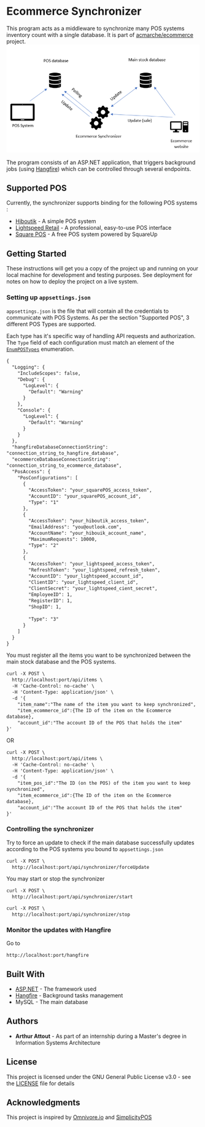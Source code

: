 # Ecommerce Synchronizer
This program acts as a middleware to synchronize many POS systems inventory count with a single database. It is part of [acmarche/ecommerce](https://github.com/acmarche/ecommerce) project.
![Workflow](https://raw.githubusercontent.com/ArthurAttout/EcommerceSynchronizer/master/Readme%20capture.PNG)

The program consists of an ASP.NET application, that triggers background jobs (using [Hangfire](https://www.hangfire.io/)) which can be controlled through several endpoints.

## Supported POS
Currently, the synchronizer supports binding for the following POS systems : 
* [Hiboutik](https://www.hiboutik.com/en/) - A simple POS system 
* [Lightspeed Retail](https://www.lightspeedhq.com/pos/retail/) - A professional, easy-to-use POS interface
* [Square POS](https://squareup.com/pos) - A free POS system powered by SquareUp

## Getting Started

These instructions will get you a copy of the project up and running on your local machine for development and testing purposes. See deployment for notes on how to deploy the project on a live system.

### Setting up `appsettings.json`

`appsettings.json` is the file that will contain all the credentials to communicate with POS Systems. As per the section "Supported POS", 3 different POS Types are supported.

Each type has it's specific way of handling API requests and authorization. 
The `Type` field of each configuration must match an element of the [`EnumPOSTypes`](https://github.com/ArthurAttout/EcommerceSynchronizer/blob/master/EcommerceSynchronizer/Utilities/EnumPOSTypes.cs) enumeration. 

```
{
  "Logging": {
    "IncludeScopes": false,
    "Debug": {
      "LogLevel": {
        "Default": "Warning"
      }
    },
    "Console": {
      "LogLevel": {
        "Default": "Warning"
      }
    }
  },
  "hangfireDatabaseConnectionString": "connection_string_to_hangfire_database",
  "ecommerceDatabaseConnectionString": "connection_string_to_ecommerce_database",
  "PosAccess": {
    "PosConfigurations": [
      {
        "AccessToken": "your_squarePOS_access_token",
        "AccountID": "your_squarePOS_account_id",
        "Type": "1"
      },
      {
        "AccessToken": "your_hiboutik_access_token",
        "EmailAddress": "you@outlook.com",
        "AccountName": "your_hibouik_account_name",
        "MaximumRequests": 10000, 
        "Type": "2"
      },
      {
        "AccessToken": "your_lightspeed_access_token",
        "RefreshToken": "your_lightspeed_refresh_token",
        "AccountID": "your_lightspeed_account_id",
        "ClientID": "your_lightspeed_client_id",
        "ClientSecret": "your_lightspeed_cient_secret",
        "EmployeeID": 1,
        "RegisterID": 1,
        "ShopID": 1,
        
        "Type": "3"
      }
    ]
  } 
} 
```
You must register all the items you want to be synchronized between the main stock database and the POS systems. 
```
curl -X POST \
  http://localhost:port/api/items \
  -H 'Cache-Control: no-cache' \
  -H 'Content-Type: application/json' \
  -d '{
	"item_name":"The name of the item you want to keep synchronized",
	"item_ecommerce_id":{The ID of the item on the Ecommerce database},
	"account_id":"The account ID of the POS that holds the item"
}'
```

OR

```
curl -X POST \
  http://localhost:port/api/items \
  -H 'Cache-Control: no-cache' \
  -H 'Content-Type: application/json' \
  -d '{
	"item_pos_id":"The ID (on the POS) of the item you want to keep synchronized",
	"item_ecommerce_id":{The ID of the item on the Ecommerce database},
	"account_id":"The account ID of the POS that holds the item"
}'
```
### Controlling the synchronizer

Try to force an update to check if the main database successfully updates according to the POS systems you bound to `appsettings.json`

```
curl -X POST \
  http://localhost:port/api/synchronizer/forceUpdate
```

You may start or stop the synchronizer

```
curl -X POST \
  http://localhost:port/api/synchronizer/start
```

```
curl -X POST \
  http://localhost:port/api/synchronizer/stop
```

### Monitor the updates with Hangfire

Go to 
```
http://localhost:port/hangfire
```


## Built With

* [ASP.NET](https://docs.microsoft.com/en-us/aspnet/core/tutorials/first-mvc-app/?view=aspnetcore-2.1) - The framework used
* [Hangfire](https://www.hangfire.io/) - Background tasks management
* MySQL - The main database

## Authors

* **Arthur Attout** - As part of an internship during a Master's degree in Information Systems Architecture

## License

This project is licensed under the GNU General Public License v3.0 - see the [LICENSE](LICENSE) file for details

## Acknowledgments

This project is inspired by [Omnivore.io](https://omnivore.io/) and [SimplicityPOS](https://simplicitypos.io/)


